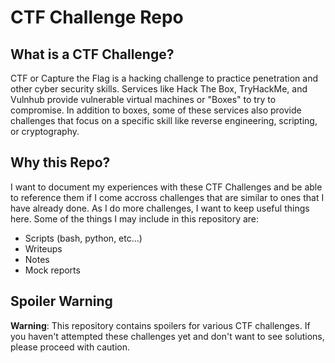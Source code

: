 # CTF Challenge Repo

## What is a CTF Challenge?
CTF or Capture the Flag is a hacking challenge to practice penetration and other cyber security skills. Services like Hack The Box, TryHackMe, and Vulnhub provide vulnerable virtual machines or "Boxes" to try to compromise. In addition to boxes, some of these services also provide challenges that focus on a specific skill like reverse engineering, scripting, or cryptography.

## Why this Repo?
I want to document my experiences with these CTF Challenges and be able to reference them if I come accross challenges that are similar to ones that I have already done.
As I do more challenges, I want to keep useful things here.
Some of the things I may include in this repository are:
- Scripts (bash, python, etc...)
- Writeups
- Notes
- Mock reports

## Spoiler Warning
**Warning**: This repository contains spoilers for various CTF challenges. If you haven't attempted these challenges yet and don't want to see solutions, please proceed with caution.
